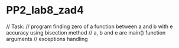 # PP2_lab8_zad4

// Task: 
	// program finding zero of a function between a and b with e accuracy using bisection method
	// a, b and e are main() function arguments
	// exceptions handling
